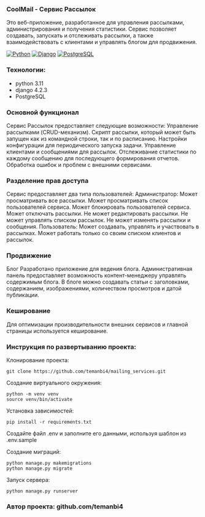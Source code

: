 ### CoolMail - Сервис Рассылок
Это веб-приложение, разработанное для управления рассылками, администрирования и получения статистики. 
Сервис позволяет создавать, запускать и отслеживать рассылки, а также взаимодействовать с клиентами и управлять блогом для продвижения.

[![Python](https://img.shields.io/badge/-Python-464646?style=flat-square&logo=Python)](https://www.python.org/)
[![Django](https://img.shields.io/badge/-Django-464646?style=flat-square&logo=Django)](https://www.djangoproject.com/)
[![PostgreSQL](https://img.shields.io/badge/-PostgreSQL-464646?style=flat-square&logo=PostgreSQL)](https://www.postgresql.org/)

### Технологии:
- python 3.11
- django 4.2.3
- PostgreSQL

### Основной функционал
Сервис Рассылок предоставляет следующие возможности:
Управление рассылками (CRUD-механизм).
Скрипт рассылки, который может быть запущен как из командной строки, так и по расписанию.
Настройки конфигурации для периодического запуска задачи.
Управление клиентами и сообщениями для рассылок.
Отслеживание статистики по каждому сообщению для последующего формирования отчетов.
Обработка ошибок и проблем с внешними сервисами.

### Разделение прав доступа
Сервис предоставляет два типа пользователей:
Администратор:
Может просматривать все рассылки.
Может просматривать список пользователей сервиса.
Может блокировать пользователей сервиса.
Может отключать рассылки.
Не может редактировать рассылки.
Не может управлять списком рассылок.
Не может изменять рассылки и сообщения.
Пользователь:
Может создавать, управлять и участвовать в рассылках.
Может работать только со своим списком клиентов и рассылок.

### Продвижение
Блог
Разработано приложение для ведения блога. Административная панель предоставляет возможность контент-менеджеру управлять содержимым блога. 
В блоге можно создавать статьи с заголовками, содержанием, изображениями, количеством просмотров и датой публикации.

### Кеширование
Для оптимизации производительности внешних сервисов и главной страницы используется кеширование.

### Инструкция по развертыванию проекта:

Клонирование проекта:
```
git clone https://github.com/temanbi4/mailing_services.git
```
Создание виртуального окружения:
```
python -m venv venv
source venv/bin/activate
```
Установка зависимостей:
```
pip install -r requirements.txt
```

Создайте файл .env и заполните его данными, используя шаблон из .env.sample

Создание миграций:
```
python manage.py makemigrations
python manage.py migrate
```
Запуск сервера:
```
python manage.py runserver
```

### Автор проекта: github.com/temanbi4
